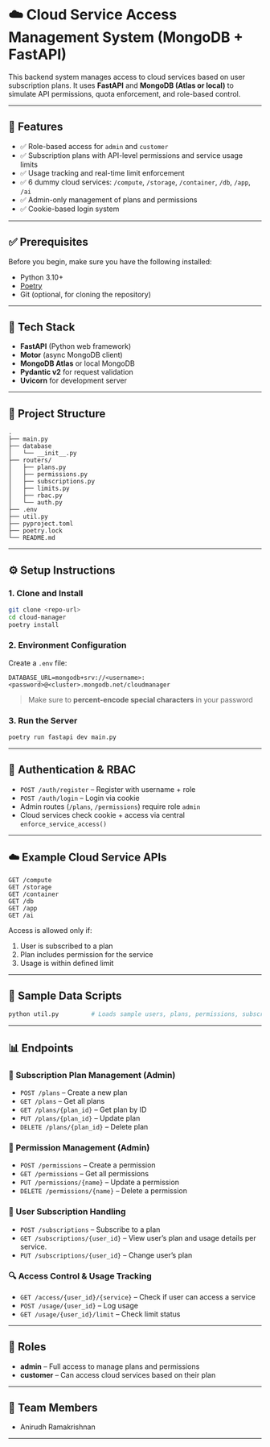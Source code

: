 
# ☁️ Cloud Service Access Management System (MongoDB + FastAPI)

This backend system manages access to cloud services based on user subscription plans. It uses **FastAPI** and **MongoDB (Atlas or local)** to simulate API permissions, quota enforcement, and role-based control.

---

## 🚀 Features

- ✅ Role-based access for `admin` and `customer`
- ✅ Subscription plans with API-level permissions and service usage limits
- ✅ Usage tracking and real-time limit enforcement
- ✅ 6 dummy cloud services: `/compute`, `/storage`, `/container`, `/db`, `/app`, `/ai`
- ✅ Admin-only management of plans and permissions
- ✅ Cookie-based login system

---

## ✅ Prerequisites

Before you begin, make sure you have the following installed:

- Python 3.10+
- [Poetry](https://python-poetry.org/docs/#installation)
- Git (optional, for cloning the repository)

---

## 🧱 Tech Stack

- **FastAPI** (Python web framework)
- **Motor** (async MongoDB client)
- **MongoDB Atlas** or local MongoDB
- **Pydantic v2** for request validation
- **Uvicorn** for development server

---

## 📁 Project Structure

```
.
├── main.py
├── database
│   └── __init__.py
├── routers/
│   ├── plans.py
│   ├── permissions.py
│   ├── subscriptions.py
│   ├── limits.py
│   ├── rbac.py
│   └── auth.py
├── .env
├── util.py
├── pyproject.toml
├── poetry.lock
└── README.md
```

---

## ⚙️ Setup Instructions

### 1. Clone and Install

```bash
git clone <repo-url>
cd cloud-manager
poetry install
```

### 2. Environment Configuration

Create a `.env` file:

```env
DATABASE_URL=mongodb+srv://<username>:<password>@<cluster>.mongodb.net/cloudmanager
```

> Make sure to **percent-encode special characters** in your password

### 3. Run the Server

```bash
poetry run fastapi dev main.py
```

---

## 🔐 Authentication & RBAC

- `POST /auth/register` – Register with username + role
- `POST /auth/login` – Login via cookie
- Admin routes (`/plans`, `/permissions`) require role `admin`
- Cloud services check cookie + access via central `enforce_service_access()`

---

## ☁️ Example Cloud Service APIs

```http
GET /compute
GET /storage
GET /container
GET /db
GET /app
GET /ai
```

Access is allowed only if:
1. User is subscribed to a plan
2. Plan includes permission for the service
3. Usage is within defined limit

---

## 🧪 Sample Data Scripts

```bash
python util.py         # Loads sample users, plans, permissions, subscriptions
```

---

## 📊 Endpoints

### 🔐 Subscription Plan Management (Admin)
- `POST /plans` – Create a new plan
- `GET /plans` – Get all plans
- `GET /plans/{plan_id}` – Get plan by ID
- `PUT /plans/{plan_id}` – Update plan
- `DELETE /plans/{plan_id}` – Delete plan

### 📜 Permission Management (Admin)
- `POST /permissions` – Create a permission
- `GET /permissions` – Get all permissions
- `PUT /permissions/{name}` – Update a permission
- `DELETE /permissions/{name}` – Delete a permission

### 👥 User Subscription Handling
- `POST /subscriptions` – Subscribe to a plan
- `GET /subscriptions/{user_id}` – View user’s plan and usage details per service.
- `PUT /subscriptions/{user_id}` – Change user’s plan

### 🔍 Access Control & Usage Tracking
- `GET /access/{user_id}/{service}` – Check if user can access a service
- `POST /usage/{user_id}` – Log usage
- `GET /usage/{user_id}/limit` – Check limit status

---

## 👥 Roles

- **admin** – Full access to manage plans and permissions
- **customer** – Can access cloud services based on their plan

---

## 👥 Team Members

- Anirudh Ramakrishnan

---
